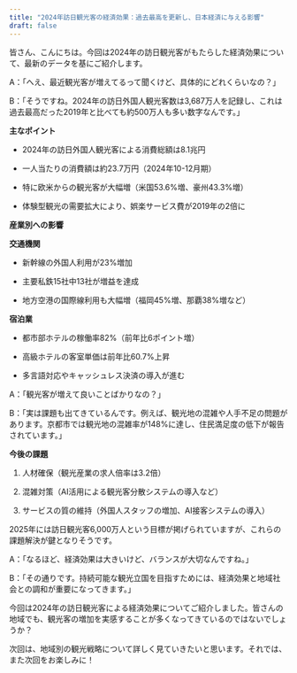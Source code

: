 ```yaml
---
title: "2024年訪日観光客の経済効果：過去最高を更新し、日本経済に与える影響"
draft: false
---
```


皆さん、こんにちは。今回は2024年の訪日観光客がもたらした経済効果について、最新のデータを基にご紹介します。

A：「へえ、最近観光客が増えてるって聞くけど、具体的にどれくらいなの？」

B：「そうですね。2024年の訪日外国人観光客数は3,687万人を記録し、これは過去最高だった2019年と比べても約500万人も多い数字なんです。」

**主なポイント**

- 2024年の訪日外国人観光客による消費総額は8.1兆円

- 一人当たりの消費額は約23.7万円（2024年10-12月期）

- 特に欧米からの観光客が大幅増（米国53.6%増、豪州43.3%増）

- 体験型観光の需要拡大により、娯楽サービス費が2019年の2倍に

**産業別への影響**

**交通機関**

- 新幹線の外国人利用が23%増加

- 主要私鉄15社中13社が増益を達成

- 地方空港の国際線利用も大幅増（福岡45%増、那覇38%増など）

**宿泊業**

- 都市部ホテルの稼働率82%（前年比6ポイント増）

- 高級ホテルの客室単価は前年比60.7%上昇

- 多言語対応やキャッシュレス決済の導入が進む

A：「観光客が増えて良いことばかりなの？」

B：「実は課題も出てきているんです。例えば、観光地の混雑や人手不足の問題があります。京都市では観光地の混雑率が148%に達し、住民満足度の低下が報告されています。」

**今後の課題**

1. 人材確保（観光産業の求人倍率は3.2倍）

3. 混雑対策（AI活用による観光客分散システムの導入など）

5. サービスの質の維持（外国人スタッフの増加、AI接客システムの導入）

2025年には訪日観光客6,000万人という目標が掲げられていますが、これらの課題解決が鍵となりそうです。

A：「なるほど、経済効果は大きいけど、バランスが大切なんですね。」

B：「その通りです。持続可能な観光立国を目指すためには、経済効果と地域社会との調和が重要になってきます。」

今回は2024年の訪日観光客による経済効果についてご紹介しました。皆さんの地域でも、観光客の増加を実感することが多くなってきているのではないでしょうか？

次回は、地域別の観光戦略について詳しく見ていきたいと思います。それでは、また次回をお楽しみに！
